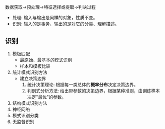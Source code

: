 # 
数据获取->预处理->特征选择或提取->判决过程
- 处理: 输入与输出是同样的对象，性质不变。
- 识别: 输入的是事务，输出的是对它的分类、理解描述。

## 识别
1. 模板匹配
	- 最原始、最基本的模式识别
	- 样本和模板比较
2. 统计模式识别方法
	- 建立决策边界
		1. 统计决策理论: 根据每一类总体的**概率分布**决定决策边界。
		2. 判别式分析方法: 给出带参数的决策边界，根据某种准则，由训练样本决定"最优"的参数。
3. 结构模式识别方法 
4. 神经网络
5. 模式识别分类
6. 无监督识别